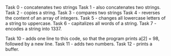 Task 0 - concatenates two strings
Task 1 - also  concatenates two strings.
Task 2 - copies a string.
Task 3 - compares two strings
Task 4 - reverses the content of an array of integers.
Task 5 - changes all lowercase letters of a string to uppercase.
Task 6 - capitalizes all words of a string.
Task 7 - encodes a string into 1337.

Task 10 - adds one line to this code, so that the program prints a[2] = 98, followed by a new line.
Task 11 - adds two numbers.
Task 12 -  prints a buffer.